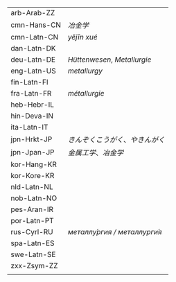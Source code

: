 | | |
|-|-|
| arb-Arab-ZZ |  |
| cmn-Hans-CN | _冶金学_ |
| cmn-Latn-CN | _yějīn xué_ |
| dan-Latn-DK |  |
| deu-Latn-DE | _Hüttenwesen_, _Metallurgie_ |
| eng-Latn-US | _metallurgy_ |
| fin-Latn-FI |  |
| fra-Latn-FR | _métallurgie_ |
| heb-Hebr-IL |  |
| hin-Deva-IN |  |
| ita-Latn-IT |  |
| jpn-Hrkt-JP | _きんぞくこうがく_、_やきんがく_ |
| jpn-Jpan-JP | _金属工学_、_冶金学_ |
| kor-Hang-KR |  |
| kor-Kore-KR |  |
| nld-Latn-NL |  |
| nob-Latn-NO |  |
| pes-Aran-IR |  |
| por-Latn-PT |  |
| rus-Cyrl-RU | _металлу́ргия / металлурги́я_ |
| spa-Latn-ES |  |
| swe-Latn-SE |  |
| zxx-Zsym-ZZ |  |
|  |  |